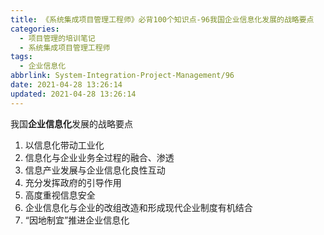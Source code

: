 ```yaml
---
title: 《系统集成项目管理工程师》必背100个知识点-96我国企业信息化发展的战略要点
categories:
  - 项目管理的培训笔记
  - 系统集成项目管理工程师
tags:
  - 企业信息化
abbrlink: System-Integration-Project-Management/96
date: 2021-04-28 13:26:14
updated: 2021-04-28 13:26:14
---
```


我国**企业信息化**发展的战略要点

1. 以信息化带动工业化
2. 信息化与企业业务全过程的融合、渗透
3. 信息产业发展与企业信息化良性互动
4. 充分发挥政府的引导作用
5. 高度重视信息安全
6. 企业信息化与企业的改组改造和形成现代企业制度有机结合
7. “因地制宜”推进企业信息化
